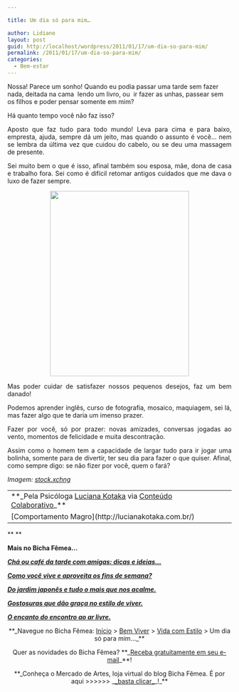 ```yaml
---

title: Um dia só para mim…

author: Lidiane
layout: post
guid: http://localhost/wordpress/2011/01/17/um-dia-so-para-mim/
permalink: /2011/01/17/um-dia-so-para-mim/
categories:
  - Bem-estar
---
```

Nossa! Parece um sonho! Quando eu podia passar uma tarde sem fazer nada, deitada na cama  lendo um livro, ou  ir fazer as unhas, passear sem os filhos e poder pensar somente em mim?

Há quanto tempo você não faz isso?

<p style="text-align: justify;">
  Aposto que faz tudo para todo mundo! Leva para cima e para baixo, empresta, ajuda, sempre dá um jeito, mas quando o assunto é você… nem se lembra da última vez que cuidou do cabelo, ou se deu uma massagem de presente.
</p>

<!--more-->

<p style="text-align: justify;">
  Sei muito bem o que é isso, afinal também sou esposa, mãe, dona de casa e trabalho fora. Sei como é difícil retomar antigos cuidados que me dava o luxo de fazer sempre.
</p>

<p style="text-align: center;">
  <a href="http://www.trololodemulher.com.br/blog/wp-content/uploads/2010/12/massagem-nos-pes.jpg"><img class="alignnone size-full wp-image-5749" title="massagem nos pés" src="http://www.trololodemulher.com.br/blog/wp-content/uploads/2010/12/massagem-nos-pes.jpg" alt="" width="312" height="416" /></a>
</p>

<p style="text-align: justify;">
  Mas poder cuidar de satisfazer nossos pequenos desejos, faz um bem danado!
</p>

<p style="text-align: justify;">
  Podemos aprender inglês, curso de fotografia, mosaico, maquiagem, sei lá, mas fazer algo que te daria um imenso prazer.
</p>

<p style="text-align: justify;">
  Fazer por você, só por prazer: novas amizades, conversas jogadas ao vento, momentos de felicidade e muita descontração.
</p>

<p style="text-align: justify;">
  Assim como o homem tem a capacidade de largar tudo para ir jogar uma bolinha, somente para de divertir, ter seu dia para fazer o que quiser. Afinal, como sempre digo: se não fizer por você, quem o fará?
</p>

_Imagem:_ [_stock.xchng_](http://www.sxc.hu/)  

<table border="0" cellspacing="0" cellpadding="0" width="600">
  <tr>
    <td width="600" valign="top">
      **_Pela Psicóloga <a href="http://www.trololodemulher.com.br/category/colaboradores/luciana-kotaka/">Luciana Kotaka</a> via <a href="http://www.trololodemulher.com.br/para-voce/conteudo-colaborativo/">Conteúdo Colaborativo</a>_**
    </td>
  </tr>
  
  <tr>
    <td width="600" valign="top">
      [Comportamento Magro](http://lucianakotaka.com.br/) 
    </td>
  </tr>
</table>

** **

**Mais no Bicha Fêmea…**

**_[Chá ou café da tarde com amigas: dicas e ideias…](http://www.trololodemulher.com.br/2010/07/12/cha-cafe-da-tarde/)_**

**_[Como você vive e aproveita os fins de semana?](http://www.trololodemulher.com.br/2009/08/21/vivendo-fim-de-semana/)_**

**_[Do jardim japonês e tudo o mais que nos acalme.](http://www.trololodemulher.com.br/2009/05/22/jardim-japones/)_**

**_[Gostosuras que dão graça no estilo de viver.](http://www.trololodemulher.com.br/2009/05/15/gostosuras-da-vida/)_**

**_[O encanto do encontro ao ar livre.](http://www.trololodemulher.com.br/2009/04/06/refeicao-ao-ar-livre/)_**

<p style="text-align: center;">
  **_Navegue no Bicha Fêmea: <a href="http://www.trololodemulher.com.br/">Início</a> > <a href="http://www.trololodemulher.com.br/bem-viver/">Bem Viver</a> > <a href="http://www.trololodemulher.com.br/category/estilo-de-vida/">Vida com Estilo</a> > Um dia só para mim…_**
</p>

<p style="text-align: center;">
  Quer as novidades do Bicha Fêmea? **_<a href="http://feedburner.google.com/fb/a/mailverify?uri=blogbichafemea&loc=pt_BR">Receba gratuitamente em seu e-mail</a>_**!
</p>

<p style="text-align: center;">
  **_Conheça o Mercado de Artes, loja virtual do blog Bicha Fêmea. É por aqui >>>>>> _<a href="http://www.trololodemulher.com.br/loja/">_basta clicar_</a>_!_**
</p>